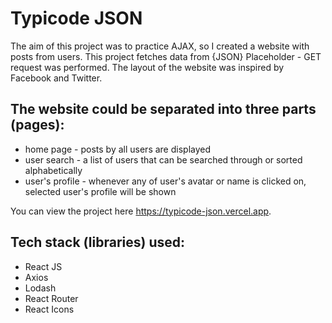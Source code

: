 # Typicode JSON

The aim of this project was to practice AJAX, so I created a website with posts from users. This project fetches data from {JSON} Placeholder - GET request was performed. The layout of the website was inspired by Facebook and Twitter.

## The website could be separated into three parts (pages):

- home page - posts by all users are displayed
- user search - a list of users that can be searched through or sorted alphabetically
- user's profile - whenever any of user's avatar or name is clicked on, selected user's profile will be shown

You can view the project here https://typicode-json.vercel.app.

## Tech stack (libraries) used:

- React JS
- Axios
- Lodash
- React Router
- React Icons

